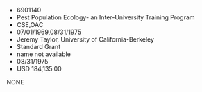 * 6901140
* Pest Population Ecology- an Inter-University Training       Program
* CSE,OAC
* 07/01/1969,08/31/1975
* Jeremy Taylor, University of California-Berkeley
* Standard Grant
*   name not available
* 08/31/1975
* USD 184,135.00

NONE
